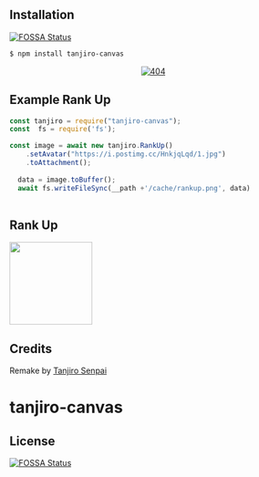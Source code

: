 ## Installation
[![FOSSA Status](https://app.fossa.com/api/projects/git%2Bgithub.com%2Ftanjirokamado0806%2Ftanjiro-canvas.svg?type=shield)](https://app.fossa.com/projects/git%2Bgithub.com%2Ftanjirokamado0806%2Ftanjiro-canvas?ref=badge_shield)


```bash
$ npm install tanjiro-canvas
```

<p align="center">
    <a href="https://github.com/tanjirokamado0806">
        <img
            src="https://readme-typing-svg.herokuapp.com/?size=15&width=280&lines=Thanks%20Fo%20Using%20Tanjiro%20Canvas"
            alt="404"
        />
    </a>
</p>

## Example Rank Up

```js
const tanjiro = require("tanjiro-canvas");
const  fs = require('fs');

const image = await new tanjiro.RankUp()
    .setAvatar("https://i.postimg.cc/HnkjqLqd/1.jpg")
    .toAttachment();
  
  data = image.toBuffer();
  await fs.writeFileSync(__path +'/cache/rankup.png', data)
 
```
## Rank Up 
<img src="https://i.postimg.cc/VLcT3S29/rankupv2.png" height="145"></img>

## Credits
Remake by [Tanjiro Senpai](https://github.com/tanjirokamado0806)
# tanjiro-canvas


## License
[![FOSSA Status](https://app.fossa.com/api/projects/git%2Bgithub.com%2Ftanjirokamado0806%2Ftanjiro-canvas.svg?type=large)](https://app.fossa.com/projects/git%2Bgithub.com%2Ftanjirokamado0806%2Ftanjiro-canvas?ref=badge_large)